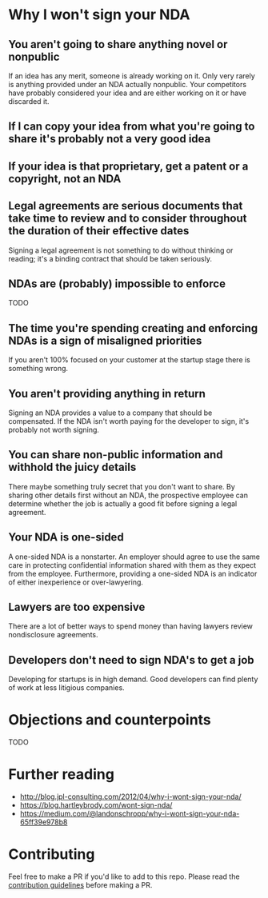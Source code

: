 Why I won't sign your NDA
===

You aren't going to share anything novel or nonpublic
---
If an idea has any merit, someone is already working on it. Only very rarely is anything provided under an NDA actually nonpublic. Your competitors have probably considered your idea and are either working on it or have discarded it.

If I can copy your idea from what you're going to share it's probably not a very good idea
---

If your idea is that proprietary, get a patent or a copyright, not an NDA
---

Legal agreements are serious documents that take time to review and to consider throughout the duration of their effective dates
---
Signing a legal agreement is not something to do without thinking or reading; it's a binding contract that should be taken seriously. 

NDAs are (probably) impossible to enforce
---
TODO

The time you're spending creating and enforcing NDAs is a sign of misaligned priorities
---
If you aren't 100% focused on your customer at the startup stage there is something wrong. 

You aren't providing anything in return
---
Signing an NDA provides a value to a company that should be compensated. If the NDA isn't worth paying for the developer to sign, it's probably not worth signing. 

You can share non-public information and withhold the juicy details
---
There maybe something truly secret that you don't want to share. By sharing other details first without an NDA, the prospective employee can determine whether the job is actually a good fit before signing a legal agreement. 

Your NDA is one-sided
---
A one-sided NDA is a nonstarter. An employer should agree to use the same care in protecting confidential information shared with them as they expect from the employee. Furthermore, providing a one-sided NDA is an indicator of either inexperience or over-lawyering.

Lawyers are too expensive
---
There are a lot of better ways to spend money than having lawyers review nondisclosure agreements.

Developers don't need to sign NDA's to get a job
---
Developing for startups is in high demand. Good developers can find plenty of work at less litigious companies.

Objections and counterpoints
===
TODO

Further reading
===
- http://blog.jpl-consulting.com/2012/04/why-i-wont-sign-your-nda/
- https://blog.hartleybrody.com/wont-sign-nda/
- https://medium.com/@landonschropp/why-i-wont-sign-your-nda-65ff39e978b8

Contributing
===
Feel free to make a PR if you'd like to add to this repo. Please read the [contribution guidelines](#contributing.md) before making a PR.
